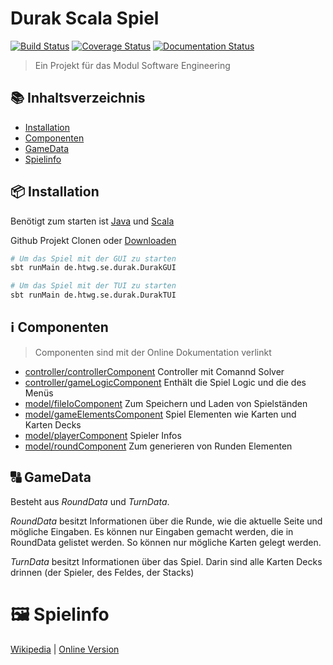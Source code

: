 # Durak Scala Spiel
[![Build Status](https://travis-ci.org/Defkil/htwg-scala-durak.svg?branch=master)](https://travis-ci.org/Defkil/htwg-scala-durak)
[![Coverage Status](https://coveralls.io/repos/github/Defkil/htwg-scala-durak/badge.svg?branch=master)](https://coveralls.io/github/Defkil/htwg-scala-durak?branch=master)
[![Documentation Status](https://readthedocs.org/projects/ansicolortags/badge/?version=latest)](https://defkil.github.io/htwg-scala-durak/master/docs/de/htwg/se/durak/index.html)
> Ein Projekt für das Modul Software Engineering

## :books: Inhaltsverzeichnis
- [Installation](#package-installation)
- [Componenten](#information_source-Componenten)
- [GameData](#capital_abcd-GameData)
- [Spielinfo](#framed_picture-Spielinfo)

## :package: Installation
Benötigt zum starten ist [Java](https://www.oracle.com/java/technologies/javase-downloads.html) und [Scala](https://www.scala-lang.org/)

Github Projekt Clonen oder [Downloaden](https://github.com/Defkil/htwg-scala-durak/archive/master.zip)

```sh
# Um das Spiel mit der GUI zu starten
sbt runMain de.htwg.se.durak.DurakGUI

# Um das Spiel mit der TUI zu starten
sbt runMain de.htwg.se.durak.DurakTUI
```

## :information_source: Componenten
> Componenten sind mit der Online Dokumentation verlinkt
* [controller/controllerComponent](https://defkil.github.io/htwg-scala-durak/master/docs/de/htwg/se/durak/controller/controllerComponent/index.html) Controller mit Comannd Solver
* [controller/gameLogicComponent](https://defkil.github.io/htwg-scala-durak/master/docs/de/htwg/se/durak/controller/gameLogicComponent/index.html) Enthält die Spiel Logic und die des Menüs
* [model/fileIoComponent](https://defkil.github.io/htwg-scala-durak/master/docs/de/htwg/se/durak/model/fileIoComponent/index.html) Zum Speichern und Laden von Spielständen
* [model/gameElementsComponent](https://defkil.github.io/htwg-scala-durak/master/docs/de/htwg/se/durak/model/gameElementsComponent/index.html) Spiel Elementen wie Karten und Karten Decks
* [model/playerComponent](https://defkil.github.io/htwg-scala-durak/master/docs/de/htwg/se/durak/model/playerComponent/index.html) Spieler Infos
* [model/roundComponent](https://defkil.github.io/htwg-scala-durak/master/docs/de/htwg/se/durak/model/roundComponent/index.html) Zum generieren von Runden Elementen

## :capital_abcd: GameData
Besteht aus _RoundData_ und _TurnData_.

_RoundData_ besitzt Informationen über die Runde, wie die aktuelle Seite und mögliche Eingaben.
Es können nur Eingaben gemacht werden, die in RoundData gelistet werden. So können nur mögliche Karten
gelegt werden.

_TurnData_ besitzt Informationen über das Spiel. Darin sind alle Karten Decks drinnen (der Spieler, des Feldes, der Stacks)

# :framed_picture: Spielinfo
[Wikipedia](https://de.wikipedia.org/wiki/Durak_(Kartenspiel)) |
[Online Version](https://durak.hlop.de/)
